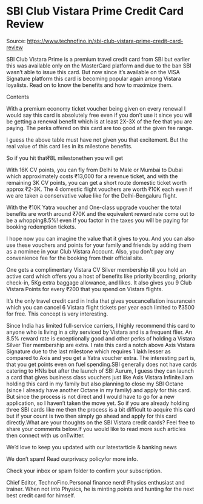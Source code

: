 # SBI Club Vistara Prime Credit Card Review

Source: https://www.technofino.in/sbi-club-vistara-prime-credit-card-review

SBI Club Vistara Prime is a premium travel credit card from SBI but earlier this was available only on the MasterCard platform and due to the ban SBI wasn’t able to issue this card. But now since it’s available on the VISA Signature platform this card is becoming popular again among Vistara loyalists. Read on to know the benefits and how to maximize them.

Contents

With a premium economy ticket voucher being given on every renewal I would say this card is absolutely free even if you don’t use it since you will be getting a renewal benefit which is at least 2X-3X of the fee that you are paying. The perks offered on this card are too good at the given fee range.

I guess the above table must have not given you that excitement. But the real value of this card lies in its milestone benefits.

So if you hit that₹8L milestonethen you will get

With 16K CV points, you can fly from Delhi to Male or Mumbai to Dubai which approximately costs ₹13,000 for a revenue ticket, and with the remaining 3K CV points, you can get a short route domestic ticket worth approx ₹2-3K. The 4 domestic flight vouchers are worth ₹10K each even if we are taken a conservative value like for the Delhi-Bengaluru flight.

With the ₹10K Yatra voucher and One-class upgrade voucher the total benefits are worth around ₹70K and the equivalent reward rate come out to be a whopping8.5%! even if you factor in the taxes you will be paying for booking redemption tickets.

I hope now you can imagine the value that it gives to you. And you can also use these vouchers and points for your family and friends by adding them as a nominee in your Club Vistara Account. Also, you don’t pay any convenience fee for the booking from their official site.

One gets a complimentary Vistara CV Silver membership till you hold an active card which offers you a host of benefits like priority boarding, priority check-in, 5Kg extra baggage allowance, and likes. It also gives you 9 Club Vistara Points for every ₹200 that you spend on Vistara flights.

It’s the only travel credit card in India that gives youcancellation insurancein which you can cancel 6 Vistara flight tickets per year each limited to ₹3500 for free. This concept is very interesting.

Since India has limited full-service carriers, I highly recommend this card to anyone who is living in a city serviced by Vistara and is a frequent flier. An 8.5% reward rate is exceptionally good and other perks of holding a Vistara Silver Tier membership are extra. I rate this card a notch above Axis Vistara Signature due to the last milestone which requires 1 lakh lesser as compared to Axis and you get a Yatra voucher extra. The interesting part is, that you get points even on fuel spending.SBI generally does not have cards catering to HNIs but after the launch of SBI Aurum, I guess they can launch a card that gives business class vouchers just like Axis Vistara Infinite.I am holding this card in my family but also planning to close my SBI Octane (since I already have another Octane in my family) and apply for this card. But since the process is not direct and I would have to go for a new application, so I haven’t taken the move yet. So if you are already holding three SBI cards like me then the process is a bit difficult to acquire this card but if your count is two then simply go ahead and apply for this card directly.What are your thoughts on the SBI Vistara credit cards? Feel free to share your comments below.If you would like to read more such articles then connect with us onTwitter.

We’d love to keep you updated with our latestarticle & banking news

We don’t spam! Read ourprivacy policyfor more info.

Check your inbox or spam folder to confirm your subscription.

Chief Editor, TechnoFino.Personal finance nerd! Physics enthusiast and trainer. When not into Physics, he is minting points and hunting for the next best credit card for himself.